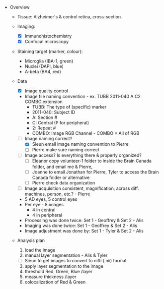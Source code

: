 * Overview

  * Tissue: Alzheimer's & control retina, cross-section 
  * Imaging: 
    - [x] Immunohistochemistry  
    - [x] Confocal microscopy

  * Staining target (marker, colour): 
    * Microglia (IBA-1, green)
    * Nuclei (DAPI, blue) 
    * A-beta (BA4, red)

  * Data
    - [x] Image quality control 
    * Image file naming convention - ex. TUBB 2011-040 A C2 COMBO.extension 
       * TUBB: The type of (specific) marker 
       * 2011-040: Subject ID 
       * A: Section # 
       * C: Central (P for peripheral) 
       * 2: Repeat #
       * COMBO: Image RGB Channel - COMBO = All of RGB
    - [ ] Image naming correct? 
      - [x] Sieun email image naming convention to Pierre
      - [ ] Pierre make sure naming correct 
    - [ ] Image access? Is everything there & properly organized? 
      - [ ] Eleanor copy volunteer-1 folder to inside the Brain Canada folder, and email me & Pierre, 
      - [ ] Joanne to email Jonathan for Pierre, Tyler to access the Brain Canada folder or alternative
      - [ ] Pierre check data organization
    - [ ] Image acquisition consistent, magnification, across diff. machines, person, etc.? - Pierre  
    * 5 AD eyes, 5 control eyes
    * Per eye - 8 images 
      * 4 in central 
      * 4 in peripheral
    * Processing was done twice: Set 1 - Geoffrey & Set 2 - Alis 
    * Imaging was done twice: Set 1 - Geoffrey & Set 2 - Alis
    * Image adjustment was done by: Set 1 - Tyler & Set 2 - Alis 
      
  * Analysis plan 
    1. load the image
    2. manual layer segmentation - Alis & Tyler 
      - [ ] Sieun to get images to convert to nifti (.nii) format
    3. apply layer segmentation to the image 
    4. threshold Red, Green, Blue /layer
    5. measure thickness /layer
    6. colocalization of Red & Green 
   
